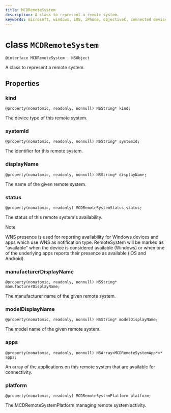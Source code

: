 ```yaml
---
title: MCDRemoteSystem
description: A class to represent a remote system.
keywords: microsoft, windows, iOS, iPhone, objectiveC, connected devices, Project Rome
---
```


# class `MCDRemoteSystem` 

```
@interface MCDRemoteSystem : NSObject
```  

A class to represent a remote system.

## Properties

### kind
`@property(nonatomic, readonly, nonnull) NSString* kind;`

The device type of this remote system.

### systemId
`@property(nonatomic, readonly, nonnull) NSString* systemId;`

The identifier for this remote system.

### displayName
`@property(nonatomic, readonly, nonnull) NSString* displayName;`

The name of the given remote system.

### status
`@property(nonatomic, readonly) MCDRemoteSystemStatus status;`

The status of this remote system's availability.

> [!NOTE]
WNS presence is used for reporting availability for Windows devices and apps which use WNS as notification type.  RemoteSystem will be marked as "available" when the device is considered available (Windows) or when one of the underlying apps reports their presence as available (iOS and Android). 

### manufacturerDisplayName
`@property(nonatomic, readonly, nonnull) NSString* manufacturerDisplayName;`

The manufacturer name of the given remote system.

### modelDisplayName
`@property(nonatomic, readonly, nonnull) NSString* modelDisplayName;`

The model name of the given remote system.

### apps
`@property(nonatomic, readonly, nonnull) NSArray<MCDRemoteSystemApp*>* apps;`

An array of the applications on this remote system that are available for connectivity.

### platform
`@property(nonatomic, readonly) MCDRemoteSystemPlatform platform;`

The MCDRemoteSystemPlatform managing remote system activity.